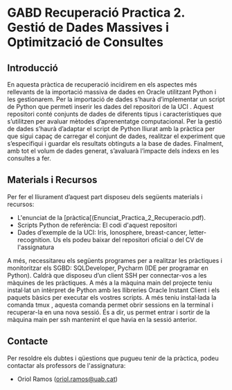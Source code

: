 # GABD Recuperació Practica 2. Gestió de Dades Massives i Optimització de Consultes
## Introducció
En aquesta pràctica de recuperació incidirem en els aspectes més rellevants de la importació massiva de dades en Oracle utilitzant Python i les gestionarem. Per la importació de dades s’haurà d’implementar un script de Python que permeti inserir les dades del repositori de la UCI . Aquest repositori conté conjunts de dades de diferents tipus i característiques que s’utilitzen per avaluar mètodes d’aprenentatge computacional. Per la gestió de dades s’haurà d’adaptar el script de Python lliurat amb la pràctica per que sigui capaç de carregar el conjunt de dades, realitzar el experiment que s’especifiqui i guardar els resultats obtinguts a la base de dades. Finalment, amb tot el volum de dades generat, s’avaluarà l’impacte dels índexs en les consultes a fer.

## Materials i Recursos
Per fer el lliurament d’aquest part disposeu dels següents materials i recursos:
- L'enunciat de la [pràctica[(Enunciat_Practica_2_Recuperacio.pdf).
- Scripts Python de referència: El codi d'aquest repositori 
- Dades d’exemple de la UCI: Iris, Ionosphere, breast-cancer, letter-recognition. Us els podeu baixar del repositori oficial o del CV de l'assignatura

A més, necessitareu els següents programes per a realitzar les pràctiques i monitoritzar els SGBD: SQLDeveloper, Pycharm (IDE per programar en Python). Caldrà que disposeu d’un client SSH per connectar-vos a les màquines de les pràctiques. A més a la màquina main del projecte teniu instal·lat un intèrpret de Python amb les llibreries Oracle Instant Client i els paquets bàsics per executar els vostres scripts. A més teniu instal·lada la comanda tmux , aquesta comanda permet obrir sessions en la terminal i recuperar-la en una nova sessió. És a dir, us permet entrar i sortir de la màquina main per ssh mantenint el que havia en la sessió anterior.

## Contacte
Per resoldre els dubtes i qüestions que pugueu tenir de la pràctica, podeu contactar als professors de l'assignatura:
- Oriol Ramos (oriol.ramos@uab.cat)